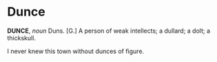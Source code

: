 # Dunce

**DUNCE**, _noun_ Duns. \[G.\] A person of weak intellects; a dullard; a dolt; a thickskull.

I never knew this town without dunces of figure.
